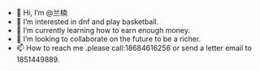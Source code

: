 - 👋 Hi, I’m @兰楠
- 👀 I’m interested in dnf and play basketball.
- 🌱 I’m currently learning how to earn enough money.
- 💞️ I’m looking to collaborate on the future to be a richer.
- 📫 How to reach me .please call:18684616256 or send a letter email to 1851449889.

<!---
tobehappily/tobehappily is a ✨ special ✨ repository because its `README.md` (this file) appears on your GitHub profile.
You can click the Preview link to take a look at your changes.
--->
